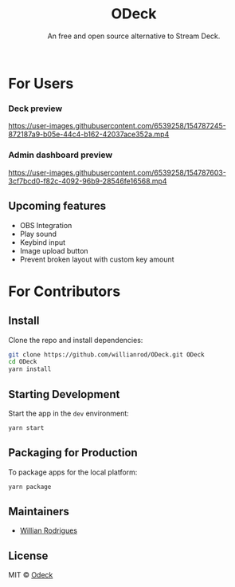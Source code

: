 

<div align="center">
  <h1>ODeck</h1>
  <p>
    An free and open source alternative to Stream Deck.
  </p>
</div>
<br>

# For Users

### Deck preview
https://user-images.githubusercontent.com/6539258/154787245-872187a9-b05e-44c4-b162-42037ace352a.mp4

### Admin dashboard preview
https://user-images.githubusercontent.com/6539258/154787603-3cf7bcd0-f82c-4092-96b9-28546fe16568.mp4

## Upcoming features
- OBS Integration
- Play sound
- Keybind input
- Image upload button
- Prevent broken layout with custom key amount

# For Contributors

## Install

Clone the repo and install dependencies:

```bash
git clone https://github.com/willianrod/ODeck.git ODeck
cd ODeck
yarn install
```

## Starting Development

Start the app in the `dev` environment:

```bash
yarn start
```

## Packaging for Production

To package apps for the local platform:

```bash
yarn package
```

## Maintainers

- [Willian Rodrigues](https://github.com/WillianRod)

## License

MIT © [Odeck](https://github.com/WillianRod/ODeck)
